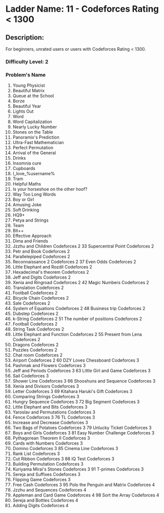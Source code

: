 # Ladder Name: 11 - Codeforces Rating < 1300

## Description:
For beginners, unrated users or users with Codeforces Rating < 1300.

### Difficulty Level: 2
### Problem's Name	
1.	Young Physicist	
2.	Beautiful Matrix 
3.	Queue at the School	
4.	Borze	
5.	Beautiful Year
6.	Lights Out
7.	Word
8.	Word Capitalization	
9.	Nearly Lucky Number	
10.	Stones on the Table	
11.	Panoramix's Prediction
12.	Ultra-Fast Mathematician
13.	Perfect Permutation
14.	Arrival of the General
15.	Drinks	
16.	Insomnia cure	
17.	Cupboards	
18.	I_love_\%username\%	
19.	Tram
20.	Helpful Maths
21.	Is your horseshoe on the other hoof?	
22.	Way Too Long Words	
23.	Boy or Girl	
24.	Amusing Joke	
25.	Soft Drinking	
26.	HQ9+
27.	Petya and Strings	
28.	Team	
29.	Bit++	
30.	Effective Approach	
31.	Dima and Friends
32.	Jzzhu and Children	Codeforces	2
33	Supercentral Point	Codeforces	2
34.	Petr and Book	Codeforces	2
35.	Parallelepiped	Codeforces	2
36.	Reconnaissance 2	Codeforces	2
37	Even Odds	Codeforces	2
38.	Little Elephant and Rozdil	Codeforces	2
39.	Hexadecimal's theorem	Codeforces	2
40.	Jeff and Digits	Codeforces	2
41.	Xenia and Ringroad	Codeforces	2
42	Magic Numbers	Codeforces	2
43.	Translation	Codeforces	2
44.	Football	Codeforces	2
45.	Bicycle Chain	Codeforces	2
46.	Sale	Codeforces	2
47.	System of Equations	Codeforces	2
48	Business trip	Codeforces	2
49.	Dubstep	Codeforces	2
50.	k-String	Codeforces	2
51	The number of positions	Codeforces	2
52.	Football	Codeforces	2
53.	String Task	Codeforces	2
54.	Little Elephant and Function	Codeforces	2
55	Present from Lena	Codeforces	2
56.	Dragons	Codeforces	2
57.	Puzzles	Codeforces	2
58.	Chat room	Codeforces	2
59.	Airport	Codeforces	2
60	DZY Loves Chessboard	Codeforces	3
61.	Pashmak and Flowers	Codeforces	3
62.	Jeff and Periods	Codeforces	3
63	Little Girl and Game	Codeforces	3
64.	Sail	Codeforces	3
65.	Shower Line	Codeforces	3
66	Shooshuns and Sequence	Codeforces	3
67.	Xenia and Divisors	Codeforces	3
68.	Letter	Codeforces	3
69	Kitahara Haruki's Gift	Codeforces	3
70.	Comparing Strings	Codeforces	3
71.	Hungry Sequence	Codeforces	3
72	Big Segment	Codeforces	3
73.	Little Elephant and Bits	Codeforces	3
74.	Yaroslav and Permutations	Codeforces	3
75.	Fence	Codeforces	3
76	TL	Codeforces	3
77.	Increase and Decrease	Codeforces	3
78.	Two Bags of Potatoes	Codeforces	3
79	Unlucky Ticket	Codeforces	3
80.	Boys and Girls	Codeforces	3
81	Easy Number Challenge	Codeforces	3
82.	Pythagorean Theorem II	Codeforces	3
83.	Cards with Numbers	Codeforces	3
84.	Domino	Codeforces	3
85	Cinema Line	Codeforces	3
86.	Rank List	Codeforces	3
87.	Cut Ribbon	Codeforces	3
88	IQ Test	Codeforces	3
89.	Building Permutation	Codeforces	3
90.	Kuriyama Mirai's Stones	Codeforces	3
91	T-primes	Codeforces	3
92.	Sereja and Suffixes	Codeforces	3
93.	Flipping Game	Codeforces	3
94.	Free Cash	Codeforces	3
95	Polo the Penguin and Matrix	Codeforces	4
96.	Jzzhu and Sequences	Codeforces	4
97.	Appleman and Card Game	Codeforces	4
98	Sort the Array	Codeforces	4
99.	Sereja and Bottles	Codeforces	4
100.	Adding Digits	Codeforces	4
